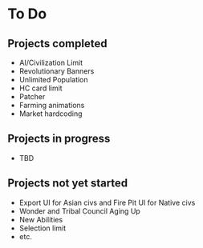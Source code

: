 # To Do 

Projects completed
--------------------

* AI/Civilization Limit
* Revolutionary Banners
* Unlimited Population
* HC card limit
* Patcher
* Farming animations
* Market hardcoding

Projects in progress
--------------------
  
* TBD
  
Projects not yet started
------------------------

* Export UI for Asian civs and Fire Pit UI for Native civs
* Wonder and Tribal Council Aging Up
* New Abilities
* Selection limit
* etc.

